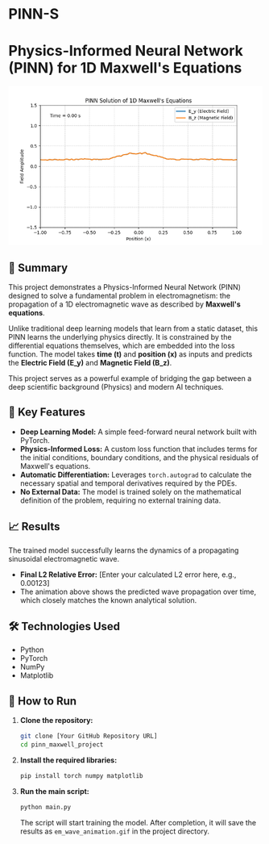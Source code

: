 # PINN-S
# Physics-Informed Neural Network (PINN) for 1D Maxwell's Equations

![EM Wave Animation](em_wave_animation.gif)

## 📝 Summary

This project demonstrates a Physics-Informed Neural Network (PINN) designed to solve a fundamental problem in electromagnetism: the propagation of a 1D electromagnetic wave as described by **Maxwell's equations**.

Unlike traditional deep learning models that learn from a static dataset, this PINN learns the underlying physics directly. It is constrained by the differential equations themselves, which are embedded into the loss function. The model takes **time (t)** and **position (x)** as inputs and predicts the **Electric Field (E_y)** and **Magnetic Field (B_z)**.

This project serves as a powerful example of bridging the gap between a deep scientific background (Physics) and modern AI techniques.

## 🎯 Key Features

-   **Deep Learning Model:** A simple feed-forward neural network built with PyTorch.
-   **Physics-Informed Loss:** A custom loss function that includes terms for the initial conditions, boundary conditions, and the physical residuals of Maxwell's equations.
-   **Automatic Differentiation:** Leverages `torch.autograd` to calculate the necessary spatial and temporal derivatives required by the PDEs.
-   **No External Data:** The model is trained solely on the mathematical definition of the problem, requiring no external training data.

## 📈 Results

The trained model successfully learns the dynamics of a propagating sinusoidal electromagnetic wave.

-   **Final L2 Relative Error:** [Enter your calculated L2 error here, e.g., 0.00123]
-   The animation above shows the predicted wave propagation over time, which closely matches the known analytical solution.

## 🛠️ Technologies Used

-   Python
-   PyTorch
-   NumPy
-   Matplotlib

## 🚀 How to Run

1.  **Clone the repository:**
    ```bash
    git clone [Your GitHub Repository URL]
    cd pinn_maxwell_project
    ```

2.  **Install the required libraries:**
    ```bash
    pip install torch numpy matplotlib
    ```

3.  **Run the main script:**
    ```bash
    python main.py
    ```
    The script will start training the model. After completion, it will save the results as `em_wave_animation.gif` in the project directory.